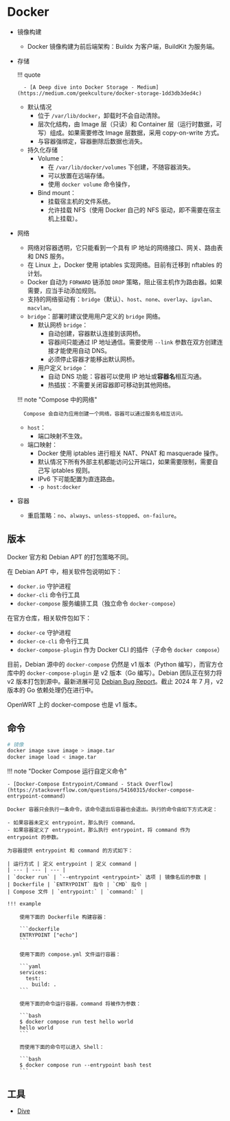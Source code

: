 # Docker

- 镜像构建
    - Docker 镜像构建为前后端架构：Buildx 为客户端，BuildKit 为服务端。
- 存储

    !!! quote

        - [A Deep dive into Docker Storage - Medium](https://medium.com/geekculture/docker-storage-1dd3db3ded4c)

    - 默认情况
        - 位于 `/var/lib/docker`，卸载时不会自动清除。
        - 层次化结构，由 Image 层（只读）和 Container 层（运行时数据，可写）组成。如果需要修改 Image 层数据，采用 copy-on-write 方式。
        - 与容器强绑定，容器删除后数据也消失。
    - 持久化存储
        - Volume：
            - 在 `/var/lib/docker/volumes` 下创建，不随容器消失。
            - 可以放置在远端存储。
            - 使用 `docker volume` 命令操作，
        - Bind mount：
            - 挂载宿主机的文件系统。
            - 允许挂载 NFS（使用 Docker 自己的 NFS 驱动，即不需要在宿主机上挂载）。
- 网络
    - 网络对容器透明，它只能看到一个具有 IP 地址的网络接口、网关、路由表和 DNS 服务。
    - 在 Linux 上，Docker 使用 iptables 实现网络。目前有迁移到 nftables 的计划。
    - Docker 自动为 `FORWARD` 链添加 `DROP` 策略，阻止宿主机作为路由器。如果需要，应当手动添加规则。
    - 支持的网络驱动有：`bridge`（默认）、`host`、`none`、`overlay`、`ipvlan`、`macvlan`。
    - `bridge`：部署时建议使用用户定义的 `bridge` 网络。
        - 默认网桥 `bridge`：
            - 自动创建，容器默认连接到该网桥。
            - 容器间只能通过 IP 地址通信。需要使用 `--link` 参数在双方创建连接才能使用自动 DNS。
            - 必须停止容器才能移出默认网桥。
        - 用户定义 `bridge`：
            - 自动 DNS 功能：容器可以使用 IP 地址或**容器名**相互沟通。
            - 热插拔：不需要关闭容器即可移动到其他网络。

    !!! note "Compose 中的网络"

        Compose 会自动为应用创建一个网络，容器可以通过服务名相互访问。

    - `host`：
        - 端口映射不生效。
    - 端口映射：
        - Docker 使用 iptables 进行相关 NAT、PNAT 和 masquerade 操作。
        - 默认情况下所有外部主机都能访问公开端口，如果需要限制，需要自己写 iptables 规则。
        - IPv6 下可能配置为直连路由。
        - `-p host:docker`
- 容器
    - 重启策略：`no`、`always`、`unless-stopped`、`on-failure`。

## 版本

Docker 官方和 Debian APT 的打包策略不同。

在 Debian APT 中，相关软件包说明如下：

- `docker.io` 守护进程
- `docker-cli` 命令行工具
- `docker-compose` 服务编排工具（独立命令 `docker-compose`）

在官方仓库，相关软件包如下：

- `docker-ce` 守护进程
- `docker-ce-cli` 命令行工具
- `docker-compose-plugin` 作为 Docker CLI 的插件（子命令 `docker compose`）

目前，Debian 源中的 `docker-compose` 仍然是 v1 版本（Python 编写），而官方仓库中的 `docker-compose-plugin` 是 v2 版本（Go 编写）。Debian 团队正在努力将 v2 版本打包到源中。最新进展可见 [Debian Bug Report](https://bugs.debian.org/cgi-bin/bugreport.cgi?bug=1040417)。截止 2024 年 7 月，v2 版本的 Go 依赖处理仍在进行中。

OpenWRT 上的 docker-compose 也是 v1 版本。

## 命令

```bash
# 镜像
docker image save image > image.tar
docker image load < image.tar
```

!!! note "Docker Compose 运行自定义命令"

    - [Docker-Compose Entrypoint/Command - Stack Overflow](https://stackoverflow.com/questions/54160315/docker-compose-entrypoint-command)

    Docker 容器只会执行一条命令，该命令退出后容器也会退出。执行的命令由如下方式决定：

    - 如果容器未定义 entrypoint，那么执行 command。
    - 如果容器定义了 entrypoint，那么执行 entrypoint，将 command 作为 entrypoint 的参数。

    为容器提供 entrypoint 和 command 的方式如下：

    | 运行方式 | 定义 entrypoint | 定义 command |
    | --- | --- | --- |
    | `docker run` | `--entrypoint <entrypoint>` 选项 | 镜像名后的参数 |
    | Dockerfile | `ENTRYPOINT` 指令 | `CMD` 指令 |
    | Compose 文件 | `entrypoint:` | `command:` |

    !!! example

        使用下面的 Dockerfile 构建容器：

        ```dockerfile
        ENTRYPOINT ["echo"]
        ```

        使用下面的 compose.yml 文件运行容器：

        ```yaml
        services:
          test:
            build: .
        ```

        使用下面的命令运行容器，command 将被作为参数：

        ```bash
        $ docker compose run test hello world
        hello world
        ```

        而使用下面的命令可以进入 Shell：

        ```bash
        $ docker compose run --entrypoint bash test
        ```

## 工具

- [Dive](https://github.com/wagoodman/dive)

